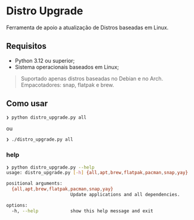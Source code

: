 # Distro Upgrade
Ferramenta de apoio a atualização de Distros baseadas em Linux.

## Requisitos
- Python 3.12 ou superior;
- Sistema operacionais baseados em Linux;
> Suportado apenas distros baseadas no Debian e no Arch.   
> Empacotadores: snap, flatpak e brew.

## Como usar
```sh
❯ python distro_upgrade.py all
```
ou
```sh
❯ ./distro_upgrade.py all
```

### help
```sh
❯ python distro_upgrade.py --help 
usage: distro_upgrade.py [-h] {all,apt,brew,flatpak,pacman,snap,yay}

positional arguments:
  {all,apt,brew,flatpak,pacman,snap,yay}
                        Update applications and all dependencies.

options:
  -h, --help            show this help message and exit
```
